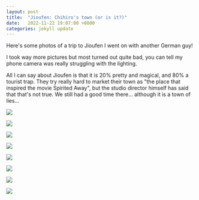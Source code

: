 ```yaml
---
layout: post
title:  "Jioufen: Chihiro's town (or is it?)"
date:   2022-11-22 19:07:00 +0800
categories: jekyll update
---
```


Here's some photos of a trip to Jioufen I went on with another German guy!

I took way more pictures but most turned out quite bad, you can tell my phone camera was really struggling with the lighting. 

All I can say about Jioufen is that it is 20% pretty and magical, and 80% a tourist trap. They try really hard to market their town as "the place that inspired the movie Spirited Away", but the studio director himself has said that that's not true. We still had a good time there... although it is a town of lies...

![](https://baitu.github.io/taiwan/assets/img/20221113_172024.jpg)

![](https://baitu.github.io/taiwan/assets/img/20221113_172248.jpg)

![](https://baitu.github.io/taiwan/assets/img/20221113_172345.jpg)

![](https://baitu.github.io/taiwan/assets/img/20221113_172716.jpg)

![](https://baitu.github.io/taiwan/assets/img/20221113_172900.jpg)

![](https://baitu.github.io/taiwan/assets/img/20221113_181041.jpg)

![](https://baitu.github.io/taiwan/assets/img/20221113_181526.jpg)

![](https://baitu.github.io/taiwan/assets/img/20221113_181808.jpg)
